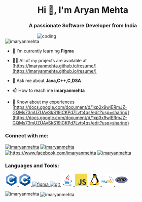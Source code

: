 <h1 align="center">Hi 👋, I'm Aryan Mehta</h1>
<h3 align="center">A passionate Software Developer from India</h3>
<img align="right" alt="coding" width="400" src="[https://user-images.githubusercontent.com/55389276/140866485-8fb1c876-9a8f-4d6a-98dc-08c4981eaf70.gif](https://www.google.com/url?sa=i&url=https%3A%2F%2Fwww.pinterest.com%2Fpin%2F817403401142635505%2F&psig=AOvVaw3T5WDF8SjH5z9X8tgyuGPw&ust=1736938566477000&source=images&cd=vfe&opi=89978449&ved=0CBMQjRxqFwoTCNjXm8aG9YoDFQAAAAAdAAAAABAE)">


<p align="left"> <img src="https://komarev.com/ghpvc/?username=imaryanmehta&label=Profile%20views&color=0e75b6&style=flat" alt="imaryanmehta" /> </p>

- 🌱 I’m currently learning **Figma**

- 👨‍💻 All of my projects are available at [https://imaryanmehta.github.io/resume/](https://imaryanmehta.github.io/resume/)

- 💬 Ask me about **Java,C++,C,DSA**

- 📫 How to reach me **imaryanmehta**

- 📄 Know about my experiences [https://docs.google.com/document/d/1xp3x9wlERmJZ-GQMs73mUZUAvSkS19lCKPd7Lvtt4qs/edit?usp=sharing](https://docs.google.com/document/d/1xp3x9wlERmJZ-GQMs73mUZUAvSkS19lCKPd7Lvtt4qs/edit?usp=sharing)

<h3 align="left">Connect with me:</h3>
<p align="left">
<a href="https://twitter.com/imaryanmehta" target="blank"><img align="center" src="https://raw.githubusercontent.com/rahuldkjain/github-profile-readme-generator/master/src/images/icons/Social/twitter.svg" alt="imaryanmehta" height="30" width="40" /></a>
<a href="https://linkedin.com/in/imaryanmehta" target="blank"><img align="center" src="https://raw.githubusercontent.com/rahuldkjain/github-profile-readme-generator/master/src/images/icons/Social/linked-in-alt.svg" alt="imaryanmehta" height="30" width="40" /></a>
<a href="https://fb.com/https://www.facebook.com/imaryanmehta" target="blank"><img align="center" src="https://raw.githubusercontent.com/rahuldkjain/github-profile-readme-generator/master/src/images/icons/Social/facebook.svg" alt="https://www.facebook.com/imaryanmehta" height="30" width="40" /></a>
<a href="https://instagram.com/imaryanmehta" target="blank"><img align="center" src="https://raw.githubusercontent.com/rahuldkjain/github-profile-readme-generator/master/src/images/icons/Social/instagram.svg" alt="imaryanmehta" height="30" width="40" /></a>
</p>

<h3 align="left">Languages and Tools:</h3>
<p align="left"> <a href="https://www.cprogramming.com/" target="_blank" rel="noreferrer"> <img src="https://raw.githubusercontent.com/devicons/devicon/master/icons/c/c-original.svg" alt="c" width="40" height="40"/> </a> <a href="https://www.w3schools.com/cpp/" target="_blank" rel="noreferrer"> <img src="https://raw.githubusercontent.com/devicons/devicon/master/icons/cplusplus/cplusplus-original.svg" alt="cplusplus" width="40" height="40"/> </a> <a href="https://www.figma.com/" target="_blank" rel="noreferrer"> <img src="https://www.vectorlogo.zone/logos/figma/figma-icon.svg" alt="figma" width="40" height="40"/> </a> <a href="https://git-scm.com/" target="_blank" rel="noreferrer"> <img src="https://www.vectorlogo.zone/logos/git-scm/git-scm-icon.svg" alt="git" width="40" height="40"/> </a> <a href="https://www.java.com" target="_blank" rel="noreferrer"> <img src="https://raw.githubusercontent.com/devicons/devicon/master/icons/java/java-original.svg" alt="java" width="40" height="40"/> </a> <a href="https://developer.mozilla.org/en-US/docs/Web/JavaScript" target="_blank" rel="noreferrer"> <img src="https://raw.githubusercontent.com/devicons/devicon/master/icons/javascript/javascript-original.svg" alt="javascript" width="40" height="40"/> </a> <a href="https://www.linux.org/" target="_blank" rel="noreferrer"> <img src="https://raw.githubusercontent.com/devicons/devicon/master/icons/linux/linux-original.svg" alt="linux" width="40" height="40"/> </a> <a href="https://www.mysql.com/" target="_blank" rel="noreferrer"> <img src="https://raw.githubusercontent.com/devicons/devicon/master/icons/mysql/mysql-original-wordmark.svg" alt="mysql" width="40" height="40"/> </a> <a href="https://www.php.net" target="_blank" rel="noreferrer"> <img src="https://raw.githubusercontent.com/devicons/devicon/master/icons/php/php-original.svg" alt="php" width="40" height="40"/> </a> </p>

<p><img align="left" src="https://github-readme-stats.vercel.app/api/top-langs?username=imaryanmehta&show_icons=true&locale=en&layout=compact" alt="imaryanmehta" /></p>

<p>&nbsp;<img align="center" src="https://github-readme-stats.vercel.app/api?username=imaryanmehta&show_icons=true&locale=en" alt="imaryanmehta" /></p>
